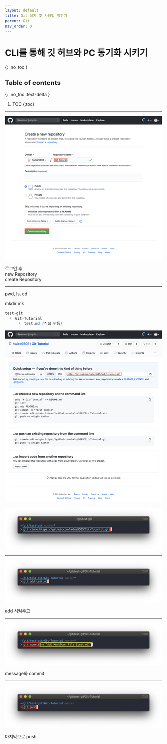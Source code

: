 ```yaml
---
layout: default
title: Git 설치 및 사용법 익히기
parent: Git
nav_order: 0
---
```


# CLI를 통해 깃 허브와 PC 동기화 시키기
{: .no_toc }

## Table of contents
{: .no_toc .text-delta }

1. TOC
{:toc}

---

![](/assets/images/git/useGit1/usingGit1.png)  

로그인 후  
new Repository  
create Repository  

---

pwd, ls, cd  

mkdir mk  

```scss
test-git  
  ㄴ Git-Tutorial   
      ㄴ test.md (직접 만듬)
```

![](/assets/images/git/useGit1/usingGit2.png)  

![](/assets/images/git/useGit1/usingGit3.png)  

---

![](/assets/images/git/useGit1/usingGit4.png)  

add 시켜주고

---

![](/assets/images/git/useGit1/usingGit5.png)  

message와 commit

---

![](/assets/images/git/useGit1/usingGit6.png)  

마지막으로 push